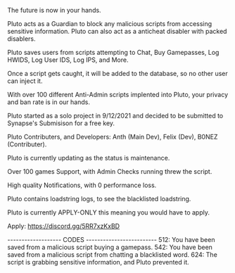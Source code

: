 
The future is now in your hands.

Pluto acts as a Guardian to block any malicious scripts from accessing sensitive information. Pluto can also act as a anticheat disabler with packed disablers.

Pluto saves users from scripts attempting to Chat, Buy Gamepasses, Log HWIDS, Log User IDS, Log IPS, and More.

Once a script gets caught, it will be added to the database, so no other user can inject it.

With over 100 different Anti-Admin scripts implented into Pluto, your privacy and ban rate is in our hands.

Pluto started as a solo project in 9/12/2021 and decided to be submitted to Synapse's Submisison for a free key.

Pluto Contributers, and Developers: Anth (Main Dev), Felix (Dev), B0NEZ (Contributer).

Pluto is currently updating as the status is maintenance.

Over 100 games Support, with Admin Checks running threw the script.

High quality Notifications, with 0 performance loss.

Pluto contains loadstring logs, to see the blacklisted loadstring.

Pluto is currently APPLY-ONLY this meaning you would have to apply.

Apply: https://discord.gg/5RR7xzKxBD

-------------------   CODES -------------------------
512: You have been saved from a malicious script buying a gamepass.
542: You have been saved from a malicious script from chatting a blacklisted word.
624: The script is grabbing sensitive information, and Pluto prevented it.
